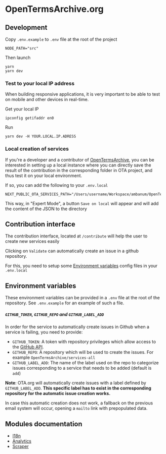 # OpenTermsArchive.org

## Development

Copy `.env.example` to `.env` file at the root of the project

```
NODE_PATH="src"
```

Then launch

```
yarn
yarn dev
```

### Test to your local IP address

When building responsive applications, it is very important to be able to test on mobile and other devices in real-time.

Get your local IP

```
ipconfig getifaddr en0
```

Run

```
yarn dev -H YOUR.LOCAL.IP.ADRESS
```

### Local creation of services

If you're a developer and a contributor of [OpenTermsArchive](https://github.com/ambanum/openTermsArchive), you can be interested in setting up a local instance where you can directly save the result of the contribution in the corresponding folder in OTA project, and thus test it on your local environment.

If so, you can add the following to your `.env.local`

```
NEXT_PUBLIC_OTA_SERVICES_PATH="/Users/username/Workspace/ambanum/OpenTermsArchive/services"
```

This way, in "Expert Mode", a button `Save on local` will appear and will add the content of the JSON to the directory

## Contribution interface

The contribution interface, located at `/contribute` will help the user to create new services easily

Clicking on `Validate` can automatically create an issue in a github repository.

For this, you need to setup some [Environment variables](#environment-variables) config files in your `.env.local`

## Environment variables

These environment variables can be provided in a `.env` file at the root of the repository. See `.env.example` for an example of such a file.

##### `GITHUB_TOKEN`, `GITHUB_REPO` and `GITHUB_LABEL_ADD`

In order for the service to automatically create issues in Github when a service is failing, you need to provide:

- `GITHUB_TOKEN`: A token with repository privileges which allow access to the [GitHub API](https://github.com/settings/tokens).
- `GITHUB_REPO`: A repository which will be used to create the issues. For example `OpenTermsArchive/services-all`
- `GITHUB_LABEL_ADD`: The name of the label used on the repo to categorize issues corresponding to a service that needs to be added (default is `add`)

**Note**: OTA.org will automatically create issues with a label defined by `GITHUB_LABEL_ADD`. **This specific label has to exist in the corresponding repository for the automatic issue creation works.**

In case this automatic creation does not work, a fallback on the previous email system will occur, opening a `mailto` link with prepopulated data.

## Modules documentation

- [I18n](./src/modules/I18n/README.md)
- [Analytics](./src/modules/Analytics/README.md)
- [Scraper](./src/modules/Scraper/README.md)
